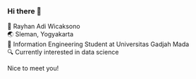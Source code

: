 ### Hi there 👋

👦 Rayhan Adi Wicaksono <br />
🌏 Sleman, Yogyakarta <br />
🏫 Information Engineering Student at Universitas Gadjah Mada <br />
🔍 Currently interested in data science

Nice to meet you!



<!--
**Acediaa13/Acediaa13** is a ✨ _special_ ✨ repository because its `README.md` (this file) appears on your GitHub profile.

Here are some ideas to get you started:

- 🔭 I’m currently working on ...
- 🌱 I’m currently learning ...
- 👯 I’m looking to collaborate on ...
- 🤔 I’m looking for help with ...
- 💬 Ask me about ...
- 📫 How to reach me: ...
- 😄 Pronouns: ...
- ⚡ Fun fact: ...
-->
